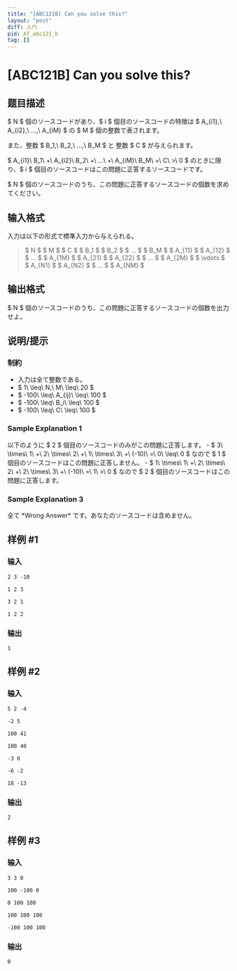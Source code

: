 ```yaml
---
title: "[ABC121B] Can you solve this?"
layout: "post"
diff: 入门
pid: AT_abc121_b
tag: []
---
```


# [ABC121B] Can you solve this?

## 题目描述

[problemUrl]: https://atcoder.jp/contests/abc121/tasks/abc121_b

$ N $ 個のソースコードがあり、$ i $ 個目のソースコードの特徴は $ A_{i1},\ A_{i2},\ ...,\ A_{iM} $ の $ M $ 個の整数で表されます。

また、整数 $ B_1,\ B_2,\ ...,\ B_M $ と 整数 $ C $ が与えられます。

$ A_{i1}\ B_1\ +\ A_{i2}\ B_2\ +\ ...\ +\ A_{iM}\ B_M\ +\ C\ >\ 0 $ のときに限り、$ i $ 個目のソースコードはこの問題に正答するソースコードです。

$ N $ 個のソースコードのうち、この問題に正答するソースコードの個数を求めてください。

## 输入格式

入力は以下の形式で標準入力から与えられる。

> $ N $ $ M $ $ C $ $ B_1 $ $ B_2 $ $ ... $ $ B_M $ $ A_{11} $ $ A_{12} $ $ ... $ $ A_{1M} $ $ A_{21} $ $ A_{22} $ $ ... $ $ A_{2M} $ $ \vdots $ $ A_{N1} $ $ A_{N2} $ $ ... $ $ A_{NM} $

## 输出格式

$ N $ 個のソースコードのうち、この問題に正答するソースコードの個数を出力せよ。

## 说明/提示

### 制約

- 入力は全て整数である。
- $ 1\ \leq\ N,\ M\ \leq\ 20 $
- $ -100\ \leq\ A_{ij}\ \leq\ 100 $
- $ -100\ \leq\ B_i\ \leq\ 100 $
- $ -100\ \leq\ C\ \leq\ 100 $

### Sample Explanation 1

以下のように $ 2 $ 個目のソースコードのみがこの問題に正答します。 - $ 3\ \times\ 1\ +\ 2\ \times\ 2\ +\ 1\ \times\ 3\ +\ (-10)\ =\ 0\ \leq\ 0 $ なので $ 1 $ 個目のソースコードはこの問題に正答しません。 - $ 1\ \times\ 1\ +\ 2\ \times\ 2\ +\ 2\ \times\ 3\ +\ (-10)\ =\ 1\ >\ 0 $ なので $ 2 $ 個目のソースコードはこの問題に正答します。

### Sample Explanation 3

全て \*Wrong Answer\* です。あなたのソースコードは含めません。

## 样例 #1

### 输入

```
2 3 -10
1 2 3
3 2 1
1 2 2
```

### 输出

```
1
```

## 样例 #2

### 输入

```
5 2 -4
-2 5
100 41
100 40
-3 0
-6 -2
18 -13
```

### 输出

```
2
```

## 样例 #3

### 输入

```
3 3 0
100 -100 0
0 100 100
100 100 100
-100 100 100
```

### 输出

```
0
```

